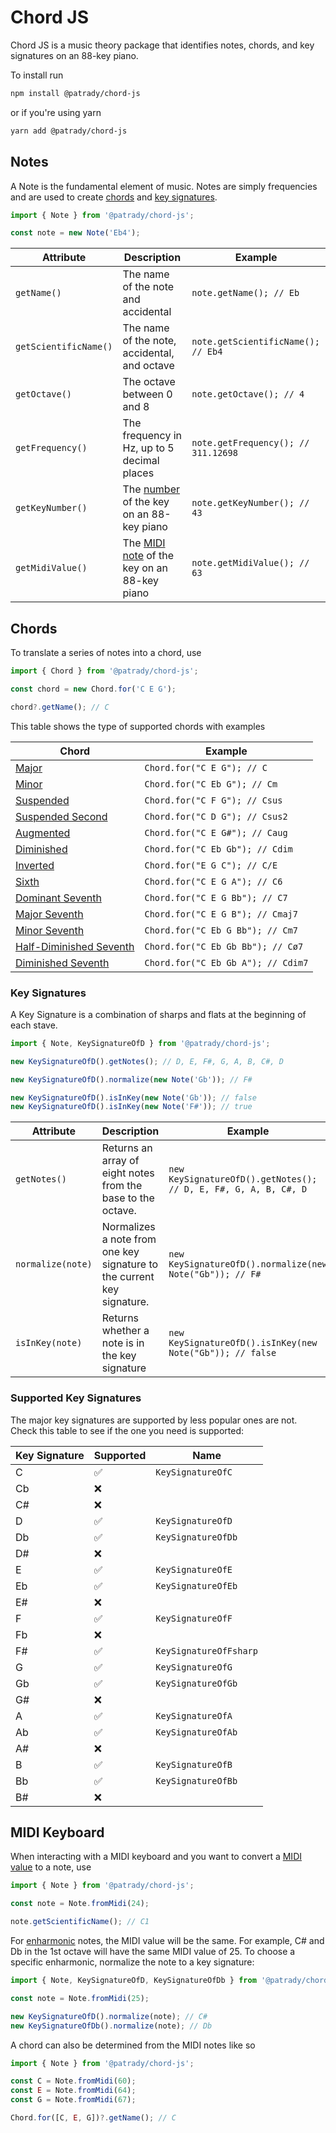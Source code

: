# Chord JS

Chord JS is a music theory package that identifies notes, chords, and key signatures on an 88-key piano.

To install run

```bash
npm install @patrady/chord-js
```

or if you're using yarn

```bash
yarn add @patrady/chord-js
```

## Notes

A Note is the fundamental element of music. Notes are simply frequencies and are used to create [chords](#chords) and [key signatures](#key-signatures).

```ts
import { Note } from '@patrady/chord-js';

const note = new Note('Eb4');
```

| Attribute             | Description                                                                                        | Example                             |
| --------------------- | -------------------------------------------------------------------------------------------------- | ----------------------------------- |
| `getName()`           | The name of the note and accidental                                                                | `note.getName(); // Eb`             |
| `getScientificName()` | The name of the note, accidental, and octave                                                       | `note.getScientificName(); // Eb4`  |
| `getOctave()`         | The octave between 0 and 8                                                                         | `note.getOctave(); // 4`            |
| `getFrequency()`      | The frequency in Hz, up to 5 decimal places                                                        | `note.getFrequency(); // 311.12698` |
| `getKeyNumber()`      | The [number](https://en.wikipedia.org/wiki/Piano_key_frequencies) of the key on an 88-key piano    | `note.getKeyNumber(); // 43`        |
| `getMidiValue()`      | The [MIDI note](https://en.wikipedia.org/wiki/Piano_key_frequencies) of the key on an 88-key piano | `note.getMidiValue(); // 63`        |

## Chords

To translate a series of notes into a chord, use

```ts
import { Chord } from '@patrady/chord-js';

const chord = new Chord.for('C E G');

chord?.getName(); // C
```

This table shows the type of supported chords with examples

| Chord                                                                                  | Example                            |
| -------------------------------------------------------------------------------------- | ---------------------------------- |
| [Major](https://en.wikipedia.org/wiki/Major_chord)                                     | `Chord.for("C E G"); // C`         |
| [Minor](https://en.wikipedia.org/wiki/Minor_chord)                                     | `Chord.for("C Eb G"); // Cm`       |
| [Suspended](https://en.wikipedia.org/wiki/Suspended_chord)                             | `Chord.for("C F G"); // Csus`      |
| [Suspended Second](https://en.wikipedia.org/wiki/Suspended_chord)                      | `Chord.for("C D G"); // Csus2`     |
| [Augmented](https://en.wikipedia.org/wiki/Augmented_triad)                             | `Chord.for("C E G#"); // Caug`     |
| [Diminished](https://en.wikipedia.org/wiki/Diminished_triad)                           | `Chord.for("C Eb Gb"); // Cdim`    |
| [Inverted](https://en.wikipedia.org/wiki/Major_chord#Inversions)                       | `Chord.for("E G C"); // C/E`       |
| [Sixth](https://en.wikipedia.org/wiki/Sixth_chord)                                     | `Chord.for("C E G A"); // C6`      |
| [Dominant Seventh](https://en.wikipedia.org/wiki/Dominant_seventh_chord)               | `Chord.for("C E G Bb"); // C7`     |
| [Major Seventh](https://en.wikipedia.org/wiki/Major_seventh_chord)                     | `Chord.for("C E G B"); // Cmaj7`   |
| [Minor Seventh](https://en.wikipedia.org/wiki/Minor_seventh_chord)                     | `Chord.for("C Eb G Bb"); // Cm7`   |
| [Half-Diminished Seventh](https://en.wikipedia.org/wiki/Half-diminished_seventh_chord) | `Chord.for("C Eb Gb Bb"); // Cø7`  |
| [Diminished Seventh](https://en.wikipedia.org/wiki/Diminished_seventh_chord)           | `Chord.for("C Eb Gb A"); // Cdim7` |

### Key Signatures

A Key Signature is a combination of sharps and flats at the beginning of each stave.

```ts
import { Note, KeySignatureOfD } from '@patrady/chord-js';

new KeySignatureOfD().getNotes(); // D, E, F#, G, A, B, C#, D

new KeySignatureOfD().normalize(new Note('Gb')); // F#

new KeySignatureOfD().isInKey(new Note('Gb')); // false
new KeySignatureOfD().isInKey(new Note('F#')); // true
```

| Attribute         | Description                                                            | Example                                                         |
| ----------------- | ---------------------------------------------------------------------- | --------------------------------------------------------------- |
| `getNotes()`      | Returns an array of eight notes from the base to the octave.           | `new KeySignatureOfD().getNotes(); // D, E, F#, G, A, B, C#, D` |
| `normalize(note)` | Normalizes a note from one key signature to the current key signature. | `new KeySignatureOfD().normalize(new Note("Gb")); // F#`        |
| `isInKey(note)`   | Returns whether a note is in the key signature                         | `new KeySignatureOfD().isInKey(new Note("Gb")); // false`       |

### Supported Key Signatures

The major key signatures are supported by less popular ones are not. Check this table to see if the one you need is supported:

| Key Signature | Supported | Name                   |
| ------------- | --------- | ---------------------- |
| C             | ✅        | `KeySignatureOfC`      |
| Cb            | ❌        |                        |
| C#            | ❌        |                        |
| D             | ✅        | `KeySignatureOfD`      |
| Db            | ✅        | `KeySignatureOfDb`     |
| D#            | ❌        |                        |
| E             | ✅        | `KeySignatureOfE`      |
| Eb            | ✅        | `KeySignatureOfEb`     |
| E#            | ❌        |                        |
| F             | ✅        | `KeySignatureOfF`      |
| Fb            | ❌        |                        |
| F#            | ✅        | `KeySignatureOfFsharp` |
| G             | ✅        | `KeySignatureOfG`      |
| Gb            | ✅        | `KeySignatureOfGb`     |
| G#            | ❌        |                        |
| A             | ✅        | `KeySignatureOfA`      |
| Ab            | ✅        | `KeySignatureOfAb`     |
| A#            | ❌        |                        |
| B             | ✅        | `KeySignatureOfB`      |
| Bb            | ✅        | `KeySignatureOfBb`     |
| B#            | ❌        |                        |

## MIDI Keyboard

When interacting with a MIDI keyboard and you want to convert a [MIDI value](https://www.inspiredacoustics.com/en/MIDI_note_numbers_and_center_frequencies) to a note, use

```ts
import { Note } from '@patrady/chord-js';

const note = Note.fromMidi(24);

note.getScientificName(); // C1
```

For [enharmonic](https://en.wikipedia.org/wiki/Enharmonic) notes, the MIDI value will be the same. For example, C# and Db in the 1st octave will have the same MIDI value of 25.
To choose a specific enharmonic, normalize the note to a key signature:

```ts
import { Note, KeySignatureOfD, KeySignatureOfDb } from '@patrady/chord-js';

const note = Note.fromMidi(25);

new KeySignatureOfD().normalize(note); // C#
new KeySignatureOfDb().normalize(note); // Db
```

A chord can also be determined from the MIDI notes like so

```ts
import { Note } from '@patrady/chord-js';

const C = Note.fromMidi(60);
const E = Note.fromMidi(64);
const G = Note.fromMidi(67);

Chord.for([C, E, G])?.getName(); // C
```
